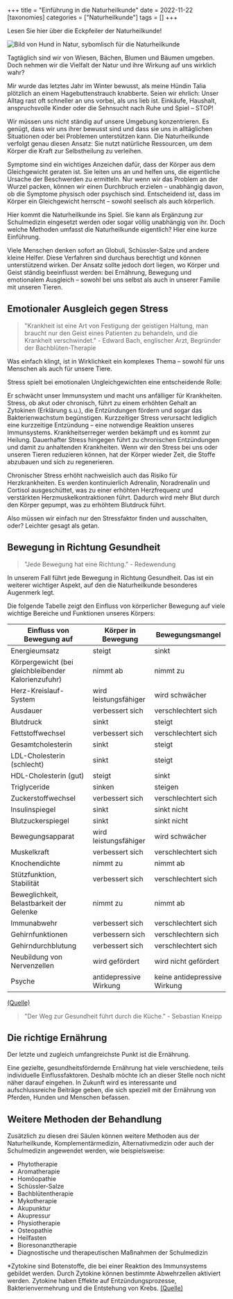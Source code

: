 +++
title = "Einführung in die Naturheilkunde"
date = 2022-11-22
[taxonomies]
categories = ["Naturheilkunde"]
tags = []
+++

Lesen Sie hier über die Eckpfeiler der Naturheilkunde!
<!-- more -->

<picture>
  <source srcset="https://tierheilpraxis-jessican.de/img/blog/einfuehrung_naturheilkunde_small.avif" type="image/avif" media="(max-width: 319px)">
  <source srcset="https://tierheilpraxis-jessican.de/img/blog/einfuehrung_naturheilkunde_small.webp" type="image/webp" media="(max-width: 319px)">
  <source srcset="https://tierheilpraxis-jessican.de/img/blog/einfuehrung_naturheilkunde_small.jpeg" type="image/jpeg" media="(max-width: 319px)">

  <source srcset="https://tierheilpraxis-jessican.de/img/blog/einfuehrung_naturheilkunde_medium.avif" type="image/avif" media="(min-width: 320px) and (max-width: 767px)">
  <source srcset="https://tierheilpraxis-jessican.de/img/blog/einfuehrung_naturheilkunde_medium.webp" type="image/webp" media="(min-width: 320px) and (max-width: 767px)">
  <source srcset="https://tierheilpraxis-jessican.de/img/blog/einfuehrung_naturheilkunde_medium.jpeg" type="image/jpeg" media="(min-width: 320px) and (max-width: 767px)">

  <source srcset="https://tierheilpraxis-jessican.de/img/blog/einfuehrung_naturheilkunde_large.avif" type="image/avif" media="(min-width: 768px)">
  <source srcset="https://tierheilpraxis-jessican.de/img/blog/einfuehrung_naturheilkunde_large.webp" type="image/webp" media="(min-width: 768px)">
  <source srcset="https://tierheilpraxis-jessican.de/img/blog/einfuehrung_naturheilkunde_large.jpeg" type="image/jpeg" media="(min-width: 768px)">

  <img src="https://tierheilpraxis-jessican.de/img/blog/einfuehrung_naturheilkunde_large.png" alt="Bild von Hund in Natur, sybomlisch für die Naturheilkunde" style="max-width: 100%;" loading="lazy">
</picture>

Tagtäglich sind wir von Wiesen, Bächen, Blumen und Bäumen umgeben. Doch nehmen wir die Vielfalt der Natur und ihre Wirkung auf uns wirklich wahr?

Mir wurde das letztes Jahr im Winter bewusst, als meine Hündin Talia plötzlich an einem Hagebuttenstrauch knabberte. Seien wir ehrlich: Unser Alltag rast oft schneller an uns vorbei, als uns lieb ist. Einkäufe, Haushalt, anspruchsvolle Kinder oder die Sehnsucht nach Ruhe und Spiel – STOP!

Wir müssen uns nicht ständig auf unsere Umgebung konzentrieren. Es genügt, dass wir uns ihrer bewusst sind und dass sie uns in alltäglichen Situationen oder bei Problemen unterstützen kann. Die Naturheilkunde verfolgt genau diesen Ansatz: Sie nutzt natürliche Ressourcen, um dem Körper die Kraft zur Selbstheilung zu verleihen.

Symptome sind ein wichtiges Anzeichen dafür, dass der Körper aus dem Gleichgewicht geraten ist. Sie leiten uns an und helfen uns, die eigentliche Ursache der Beschwerden zu ermitteln. Nur wenn wir das Problem an der Wurzel packen, können wir einen Durchbruch erzielen – unabhängig davon, ob die Symptome physisch oder psychisch sind. Entscheidend ist, dass im Körper ein Gleichgewicht herrscht – sowohl seelisch als auch körperlich.

Hier kommt die Naturheilkunde ins Spiel. Sie kann als Ergänzung zur Schulmedizin eingesetzt werden oder sogar völlig unabhängig von ihr. Doch welche Methoden umfasst die Naturheilkunde eigentlich? Hier eine kurze Einführung.

Viele Menschen denken sofort an Globuli, Schüssler-Salze und andere kleine Helfer. Diese Verfahren sind durchaus berechtigt und können unterstützend wirken. Der Ansatz sollte jedoch dort liegen, wo Körper und Geist ständig beeinflusst werden: bei Ernährung, Bewegung und emotionalem Ausgleich – sowohl bei uns selbst als auch in unserer Familie mit unseren Tieren.

## Emotionaler Ausgleich gegen Stress

> "Krankheit ist eine Art von Festigung der geistigen Haltung, man braucht nur den Geist eines Patienten zu behandeln, und die Krankheit verschwindet." - Edward Bach, englischer Arzt, Begründer der Bachblüten-Therapie

Was einfach klingt, ist in Wirklichkeit ein komplexes Thema – sowohl für uns Menschen als auch für unsere Tiere.

Stress spielt bei emotionalen Ungleichgewichten eine entscheidende Rolle:

Er schwächt unser Immunsystem und macht uns anfälliger für Krankheiten. Stress, ob akut oder chronisch, führt zu einem erhöhten Gehalt an Zytokinen (Erklärung s.u.), die Entzündungen fördern und sogar das Bakterienwachstum begünstigen. Kurzzeitiger Stress verursacht lediglich eine kurzzeitige Entzündung – eine notwendige Reaktion unseres Immunsystems. Krankheitserreger werden bekämpft und es kommt zur Heilung. Dauerhafter Stress hingegen führt zu chronischen Entzündungen und damit zu anhaltenden Krankheiten. Wenn wir den Stress bei uns oder unseren Tieren reduzieren können, hat der Körper wieder Zeit, die Stoffe abzubauen und sich zu regenerieren.

Chronischer Stress erhöht nachweislich auch das Risiko für Herzkrankheiten. Es werden kontinuierlich Adrenalin, Noradrenalin und Cortisol ausgeschüttet, was zu einer erhöhten Herzfrequenz und verstärkten Herzmuskelkontraktionen führt. Dadurch wird mehr Blut durch den Körper gepumpt, was zu erhöhtem Blutdruck führt.

Also müssen wir einfach nur den Stressfaktor finden und ausschalten, oder? Leichter gesagt als getan.

## Bewegung in Richtung Gesundheit

> "Jede Bewegung hat eine Richtung." - Redewendung

In unserem Fall führt jede Bewegung in Richtung Gesundheit. Das ist ein weiterer wichtiger Aspekt, auf den die Naturheilkunde besonderes Augenmerk legt.

Die folgende Tabelle zeigt den Einfluss von körperlicher Bewegung auf viele wichtige Bereiche und Funktionen unseres Körpers:

| Einfluss von Bewegung auf             | Körper in Bewegung      | Bewegungsmangel          |
|---------------------------------------|-------------------------|--------------------------|
| Energieumsatz                         | steigt                  | sinkt                    |
| Körpergewicht (bei gleichbleibender Kalorienzufuhr)  | nimmt ab                | nimmt zu                 |
| Herz-Kreislauf-System                 | wird leistungsfähiger   | wird schwächer           |
| Ausdauer                              | verbessert sich         | verschlechtert sich      |
| Blutdruck                             | sinkt                   | steigt                   |
| Fettstoffwechsel                      | verbessert sich         | verschlechtert sich      |
| Gesamtcholesterin                     | sinkt                   | steigt                   |
| LDL-Cholesterin (schlecht)            | sinkt                   | steigt                   |
| HDL-Cholesterin (gut)                 | steigt                  | sinkt                    |
| Triglyceride                          | sinken                  | steigen                  |
| Zuckerstoffwechsel                    | verbessert sich         | verschlechtert sich      |
| Insulinspiegel                        | sinkt                   | sinkt nicht              |
| Blutzuckerspiegel                     | sinkt                   | sinkt nicht              |
| Bewegungsapparat                      | wird leistungsfähiger   | wird schwächer           |
| Muskelkraft                           | verbessert sich         | verschlechtert sich      |
| Knochendichte                         | nimmt zu                | nimmt ab                 |
| Stützfunktion, Stabilität             | verbessert sich         | verschlechtert sich      |
| Beweglichkeit, Belastbarkeit der Gelenke  | nimmt zu             | nimmt ab                 |
| Immunabwehr                           | verbessert sich         | verschlechtert sich      |
| Gehirnfunktionen                      | verbessern sich         | verschlechtern sich      |
| Gehirndurchblutung                    | verbessert sich         | verschlechtert sich      |
| Neubildung von Nervenzellen           | wird gefördert          | wird nicht gefördert     |
| Psyche                                | antidepressive Wirkung  | keine antidepressive Wirkung |
<a href="https://www.gesundheit.gv.at/leben/bewegung/koerper/nutzen-vorteile.html" title="Quelle">(Quelle)</a>

> "Der Weg zur Gesundheit führt durch die Küche." - Sebastian Kneipp

## Die richtige Ernährung

Der letzte und zugleich umfangreichste Punkt ist die Ernährung.

Eine gezielte, gesundheitsfördernde Ernährung hat viele verschiedene, teils individuelle Einflussfaktoren. Deshalb möchte ich an dieser Stelle noch nicht näher darauf eingehen. In Zukunft wird es interessante und aufschlussreiche Beiträge geben, die sich speziell mit der Ernährung von Pferden, Hunden und Menschen befassen.

## Weitere Methoden der Behandlung

Zusätzlich zu diesen drei Säulen können weitere Methoden aus der Naturheilkunde, Komplementärmedizin, Alternativmedizin oder auch der Schulmedizin angewendet werden, wie beispielsweise:
- Phytotherapie
- Aromatherapie
- Homöopathie
- Schüssler-Salze
- Bachblütentherapie
- Mykotherapie
- Akupunktur
- Akupressur
- Physiotherapie
- Osteopathie
- Heilfasten
- Bioresonanztherapie
- Diagnostische und therapeutischen Maßnahmen der Schulmedizin

*Zytokine sind Botenstoffe, die bei einer Reaktion des Immunsystems gebildet werden. Durch Zytokine können bestimmte Abwehrzellen aktiviert werden. Zytokine haben Effekte auf Entzündungsprozesse, Bakterienvermehrung und die Entstehung von Krebs. <a href="https://www.gesundheit.gv.at/lexikon/Z/lexikon-zytokine.html" title="Quelle">(Quelle)</a>